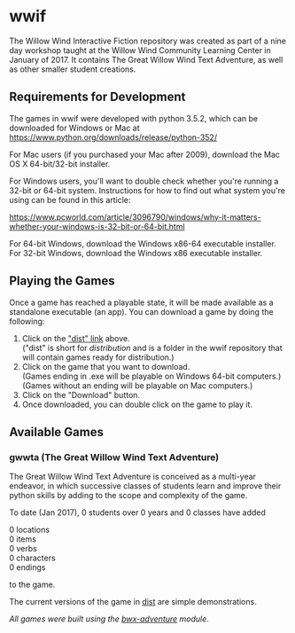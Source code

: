 # wwif

The Willow Wind Interactive Fiction repository was created as part of a
nine day workshop taught at the Willow Wind Community Learning Center in
January of 2017.  It contains The Great Willow Wind Text Adventure, as well as
other smaller student creations.

## Requirements for Development

The games in wwif were developed with python 3.5.2, which can be downloaded for Windows or Mac at https://www.python.org/downloads/release/python-352/

For Mac users (if you purchased your Mac after 2009), download the Mac OS X 64-bit/32-bit installer.

For Windows users, you'll want to double check whether you're running a 32-bit or 64-bit system.  Instructions for how to find out what system you're using can be found in this article:

  https://www.pcworld.com/article/3096790/windows/why-it-matters-whether-your-windows-is-32-bit-or-64-bit.html

For 64-bit Windows, download the Windows x86-64 executable installer.  
For 32-bit Windows, download the Windows x86 executable installer.

## Playing the Games

Once a game has reached a playable state, it will be made available as a standalone executable (an app).  You can download a game by doing the following:

1. Click on the ["dist" link](https://github.com/sleepinghungry/wwif/tree/master/dist) above.  
   ("dist" is short for *distribution* and is a folder in the wwif repository that will contain games ready for distribution.)
2. Click on the game that you want to download.  
   (Games ending in .exe will be playable on Windows 64-bit computers.)  
   (Games without an ending will be playable on Mac computers.)
3. Click on the "Download" button.
4. Once downloaded, you can double click on the game to play it.

## Available Games

### gwwta (The Great Willow Wind Text Adventure)

The Great Willow Wind Text Adventure is conceived as a multi-year endeavor, in
which successive classes of students learn and improve their python skills by
adding to the scope and complexity of the game.

To date (Jan 2017), 0 students over 0 years and 0 classes have added  
  
0 locations  
0 items  
0 verbs  
0 characters  
0 endings  
  
to the game.

The current versions of the game in [dist](https://github.com/sleepinghungry/wwif/tree/master/dist) are simple demonstrations.

*All games were built using the [bwx-adventure](https://github.com/gever/bwx-adventure) module.*
